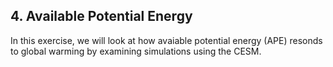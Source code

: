 ## 4. Available Potential Energy

In this exercise, we will look at how avaiable potential energy (APE) resonds to global warming by examining simulations using the CESM. 
